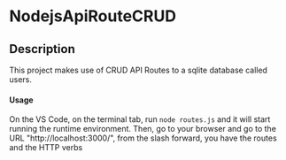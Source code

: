 # NodejsApiRouteCRUD

## Description
This project makes use of CRUD API Routes to a sqlite database called users.

#### Usage
On the VS Code, on the terminal tab, run ```node routes.js``` and it will start running the runtime environment. 
Then, go to your browser and go to the URL "http://localhost:3000/", from the slash forward, you have the routes and the HTTP verbs
